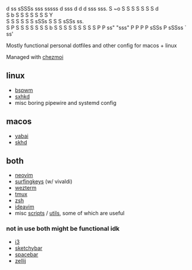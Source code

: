 d ss      sSSSs   sss sssss d sss  d d      d sss     sss. 
S   ~o   S     S      S     S      S S      S       d      
S     b S       S     S     S      S S      S       Y      
S     S S       S     S     S sSSs S S      S sSSs    ss.  
S     P S       S     S     S      S S      S            b 
S    S   S     S      S     S      S S      S            P 
P ss"     "sss"       P     P      P P sSSs P sSSss ` ss'  
                                                           
Mostly functional personal dotfiles and other config for macos + linux

Managed with [chezmoi](chezmoi.io)
## linux
- [bspwm](dot_config/bspwm)
- [sxhkd](dot_config/sxhkd)
- misc boring pipewire and systemd config
## macos
- [yabai](dot_config/yabai)
- [skhd](dot_config/skhd)
## both
- [neovim](dot_config/nvim)
- [surfingkeys](dot_config/surfingkeys) (w/ vivaldi)
- [wezterm](dot_config/wezterm)
- [tmux](dot_config/tmux)
- [zsh](dot_config/zsh)
- [ideavim](dot_ideavimrc)
- misc [scripts](dot_config/scripts) / [utils](dot_config/utils), some of which are useful
### not in use both might be functional idk
- [i3](archive/i3)
- [sketchybar](archive/sketchybar)
- [spacebar](dot_config/spacebar)
- [zellij](dot_config/zellij)
